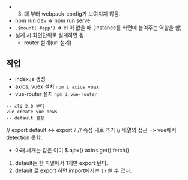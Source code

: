 #

* 3. 대 부터 webpack-config가 보여지지 않음.
* npm run dev => npm run serve
* `.$mount('#app')` => el 이 없을 때.(instance를 화면에 붙여주는 역할을 함)
* 설계 시 화면단위로 설계하면 됨.
    * router 설계(url 설계)


## 작업
* index.js 생성
* axios, vuex 설치 `npm i axios vuex`
* vue-router 설치 `npm i vue-router`
```
-- cli 3.0 부터
vue create vue-news
-- default 설정
```



// export default <=> export ? 
// 속성 새로 추가
// 배열의 접근 => vue에서 detection 못함.
* 아래 세개는 같은 이미
$.ajax()
axios.get()
fetch()





1. default는 한 파일에서 1개만 export 된다.
2. default 로 export 하면 import에서는 `{}` 쓸 수 없다.